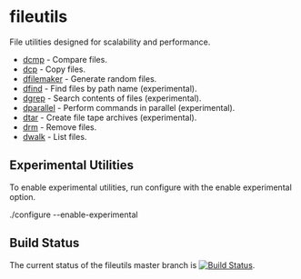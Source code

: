 # fileutils
File utilities designed for scalability and performance.

 - [dcmp](doc/readme/README-dcmp.md) - Compare files.
 - [dcp](doc/readme/README-dcp.md) - Copy files.
 - [dfilemaker](doc/readme/README-dfilemaker.md) - Generate random files.
 - [dfind](doc/readme/README-dfind.md) - Find files by path name (experimental).
 - [dgrep](doc/readme/README-dgrep.md) - Search contents of files (experimental).
 - [dparallel](doc/readme/README-dparallel.md) - Perform commands in parallel (experimental).
 - [dtar](doc/readme/README-dtar.md) - Create file tape archives (experimental).
 - [drm](doc/readme/README-drm.md) - Remove files.
 - [dwalk](doc/readme/README-dwalk.md) - List files.

## Experimental Utilities
To enable experimental utilities, run configure with the enable experimental option.

  ./configure --enable-experimental

## Build Status
The current status of the fileutils master branch is [![Build Status](https://travis-ci.org/hpc/fileutils.png?branch=master)](https://travis-ci.org/hpc/fileutils).
